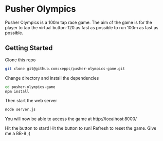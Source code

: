 # Pusher Olympics

Pusher Olympics is a 100m tap race game. The aim of the game is for the player to tap the virtual button-120 as fast as possible to run 100m as fast as possible.

## Getting Started

Clone this repo

```sh
git clone git@github.com:xepps/pusher-olympics-game.git
```

Change directory and install the dependencies

```sh
cd pusher-olympics-game
npm install
```

Then start the web server

```sh
node server.js
```

You will now be able to access the game at http://localhost:8000/

Hit the button to start!
Hit the button to run!
Refresh to reset the game.
Give me a BB-8 ;)
